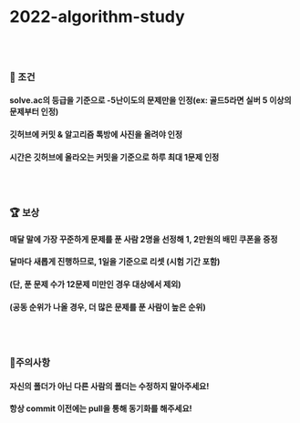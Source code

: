 # 2022-algorithm-study
<br/>

<br/>

### 💭 조건

#### solve.ac의 등급을 기준으로 -5난이도의 문제만을 인정(ex: 골드5라면 실버 5 이상의 문제부터 인정)

#### 깃허브에 커밋 & 알고리즘 톡방에 사진을 올려야 인정

#### 시간은 깃허브에 올라오는 커밋을 기준으로 하루 최대 1문제 인정

<br/>

<br/>

### 🏆 보상

#### 매달 말에 가장 꾸준하게 문제를 푼 사람 2명을 선정해 1, 2만원의 배민 쿠폰을 증정 

#### 달마다 새롭게 진행하므로, 1일을 기준으로 리셋 (시험 기간 포함)

#### (단, 푼 문제 수가 12문제 미만인 경우 대상에서 제외)

#### (공동 순위가 나올 경우, 더 많은 문제를 푼 사람이 높은 순위)

<br/>

<br/>

### 🚫주의사항

#### 자신의 폴더가 아닌 다른 사람의 폴더는 수정하지 말아주세요!

#### 항상 commit 이전에는 pull을 통해 동기화를 해주세요!


